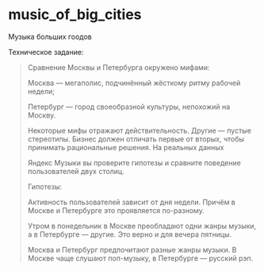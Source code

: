 # music_of_big_cities

Музыка больших гоодов

Техническое задание:

> Сравнение Москвы и Петербурга окружено мифами:
>
> Москва — мегаполис, подчинённый жёсткому ритму рабочей недели;
>
> Петербург — город своеобразной культуры, непохожий на Москву.
>
> Некоторые мифы отражают действительность. Другие — пустые стереотипы. Бизнес должен отличать первые от вторых, чтобы принимать рациональные решения. На реальных данных 
>
> Яндекс Музыки вы проверите гипотезы и сравните поведение пользователей двух столиц.
>
> Гипотезы:
>
> Активность пользователей зависит от дня недели. Причём в Москве и Петербурге это проявляется по-разному.
>
> Утром в понедельник в Москве преобладают одни жанры музыки, а в Петербурге — другие. Это верно и для вечера пятницы.
>
> Москва и Петербург предпочитают разные жанры музыки. В Москве чаще слушают поп-музыку, в Петербурге — русский рэп.
